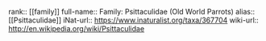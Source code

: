 

rank:: [[family]]
full-name:: Family: Psittaculidae (Old World Parrots)
alias:: [[Psittaculidae]]
iNat-url:: https://www.inaturalist.org/taxa/367704
wiki-url:: http://en.wikipedia.org/wiki/Psittaculidae